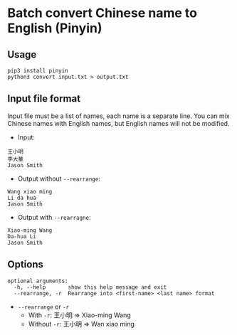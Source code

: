 # Batch convert Chinese name to English (Pinyin)

## Usage

```
pip3 install pinyin
python3 convert input.txt > output.txt
```

## Input file format
Input file must be a list of names, each name is a separate line. You can mix Chinese names with English names, but English names will not be modified.

* Input:

```
王小明
李大華
Jason Smith
```

* Output without `--rearrange`:

```
Wang xiao ming
Li da hua
Jason Smith
```

* Output with `--rearragne`:

```
Xiao-ming Wang
Da-hua Li
Jason Smith
```

## Options

```
optional arguments:
  -h, --help       show this help message and exit
  --rearrange, -r  Rearrange into <first-name> <last name> format
```

* `--rearrange` or `-r`
  * With `-r`: 王小明 => Xiao-ming Wang
  * Without `-r`: 王小明 => Wan xiao ming
